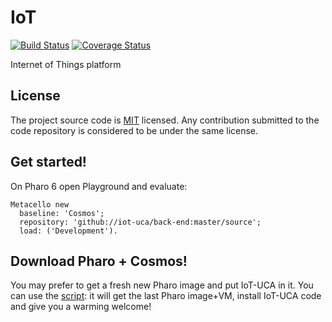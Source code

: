 # IoT 
[![Build Status](https://travis-ci.org/iot-uca/back-end.svg?branch=master)](https://travis-ci.org/iot-uca/back-end)
[![Coverage Status](https://coveralls.io/repos/github/iot-uca/back-end/badge.svg?branch=master)](https://coveralls.io/github/iot-uca/back-end?branch=master)

Internet of Things platform

## License
The project source code is [MIT](LICENSE) licensed. Any contribution submitted to the code repository is considered to be under the same license.

## Get started!

On Pharo 6 open Playground and evaluate:

```smalltalk
Metacello new
  baseline: 'Cosmos';
  repository: 'github://iot-uca/back-end:master/source';
  load: ('Development').
  ```

## Download Pharo + Cosmos!
You may prefer to get a fresh new Pharo image and put IoT-UCA in it. You can use the [script](https://github.com/iot-uca/back-end/wiki/IoT-UCA-installation-script): it will get the last Pharo image+VM, install IoT-UCA code and give you a warming welcome!
